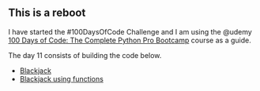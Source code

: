 ## This is a reboot

I have started the #100DaysOfCode Challenge and I am using the @udemy [100 Days of Code: The Complete Python Pro Bootcamp](https://www.udemy.com/course/100-days-of-code) course as a guide.

The day 11 consists of building the code below.

* [Blackjack](./blackjack.py)
* [Blackjack using functions](./blackjack_with_functions.py)